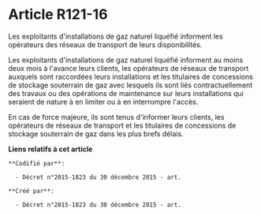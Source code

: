 # Article R121-16

Les exploitants d'installations de gaz naturel liquéfié informent les opérateurs des réseaux de transport de leurs
disponibilités.

Les exploitants d'installations de gaz naturel liquéfié informent au moins deux mois à l'avance leurs clients, les opérateurs
de réseaux de transport auxquels sont raccordées leurs installations et les titulaires de concessions de stockage souterrain
de gaz avec lesquels ils sont liés contractuellement des travaux ou des opérations de maintenance sur leurs installations qui
seraient de nature à en limiter ou à en interrompre l'accès.

En cas de force majeure, ils sont tenus d'informer leurs clients, les opérateurs de réseaux de transport et les titulaires de
concessions de stockage souterrain de gaz dans les plus brefs délais.

**Liens relatifs à cet article**

	**Codifié par**:

	  - Décret n°2015-1823 du 30 décembre 2015 - art.

	**Créé par**:

	  - Décret n°2015-1823 du 30 décembre 2015 - art.
